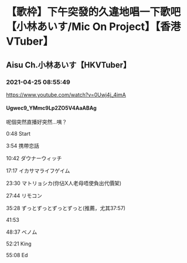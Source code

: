 # 【歌枠】下午突發的久違地唱一下歌吧【小林あいす/Mic On Project】【香港VTuber】
## Aisu Ch.小林あいす【HKVTuber】
### 2021-04-25 08:55:49
https://www.youtube.com/watch?v=0Uwj4j_4imA
#### Ugwec9_YMmc9Lp2ZO5V4AaABAg
呢個突然直播好突然…咦？



0:48 Start

3:54 携帶恋話

10:42 ダウナーウィッチ

17:17 イカサマライフゲイム

23:30 マトリョシカ(你佔X人老母唔使負出代價架) 

27:44 リモコン

35:28 ずっとずっとずっとずっと(推薦，尤其37:57) 

41:53 

48:37 ベノム

52:21 King

55:08 Ed

